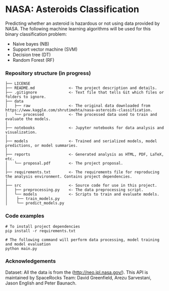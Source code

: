 # NASA: Asteroids Classification

Predicting whether an asteroid is hazardous or not using data provided by NASA.
The following machine learning algorithms will be used for this binary classification problem:
- Naive bayes (NB)
- Support vector machine (SVM)
- Decision tree (DT)
- Random Forest (RF)

### Repository structure (in progress)
```
├── LICENSE
├── README.md               <- The project description and details.
├── .gitignore              <- Text file that tells Git which files or folders to ignore.
├── data
│   ├── raw                 <- The original data downloaded from https://www.kaggle.com/shrutimehta/nasa-asteroids-classification.
│   └── processed           <- The processed data used to train and evaluate the models.
│
├── notebooks               <- Jupyter notebooks for data analysis and visualization.
│
├── models                  <- Trained and serialized models, model predictions, or model summaries.
│
├── reports                 <- Generated analysis as HTML, PDF, LaTeX, etc.
│   └── proposal.pdf        <- The project proposal.
│
├── requirements.txt        <- The requirements file for reproducing the analysis environment. Contains project dependencies.
│
├── src                     <- Source code for use in this project.
│   ├── preprocessing.py    <- The data preprocessing script.
│   └── models              <- Scripts to train and evaluate models.
│    ├── train_models.py
│    └── predict_models.py
```

### Code examples
```
# To install project dependencies
pip install -r requirements.txt

# The following command will perform data processing, model training and model evaluation
python main.py
```



### Acknowledgements

Dataset: All the data is from the (http://neo.jpl.nasa.gov/). This API is maintained by SpaceRocks Team: David Greenfield, Arezu Sarvestani, Jason English and Peter Baunach.
